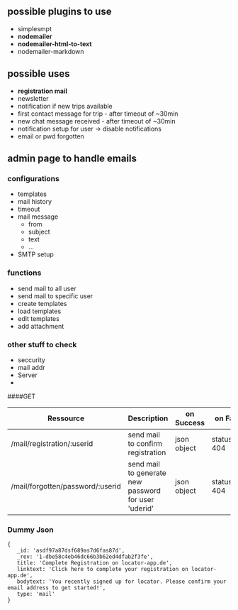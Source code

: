 
## possible plugins to use
* simplesmpt
* **nodemailer**
* **nodemailer-html-to-text**
* nodemailer-markdown

## possible uses
* **registration mail**
* newsletter
* notification if new trips available
* first contact message for trip - after timeout of ~30min 
* new chat message received - after timeout of ~30min
* notification setup for user -> disable notifications
* email or pwd forgotten

## admin page to handle emails
### configurations
* templates
* mail history
* timeout
* mail message
  * from
  * subject
  * text
  * ...
* SMTP setup

### functions
* send mail to all user
* send mail to specific user
* create templates
* load templates
* edit templates
* add attachment

### other stuff to check
* seccurity
* mail addr
* Server
* 

####GET

|Ressource   | Description  |  on Success | on Failure |
|---|---|---|---|
|/mail/registration/:userid  | send mail to confirm registration | json object | statusCode: 404 |
|/mail/forgotten/password/:userid  | send mail to generate new password for user 'uderid'   | json object | statusCode: 404 |


### Dummy Json
```
{
   _id: 'asdf97a87dsf689as7d6fas87d',
   _rev: '1-dbe58c4eb46dc66b3b62ed4dfab2f3fe',
   title: 'Complete Registration on locator-app.de',
   linktext: 'Click here to complete your registration on locator-app.de',
   bodytext: 'You recently signed up for locator. Please confirm your email address to get started!',
   type: 'mail'
}
 

```
